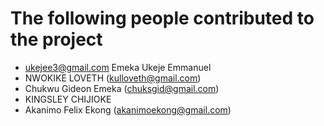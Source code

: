 # The following people contributed to the project
* ukejee3@gmail.com
  Emeka Ukeje Emmanuel
* NWOKIKE LOVETH (kulloveth@gmail.com)
* Chukwu Gideon Emeka (chuksgid@gmail.com)
* KINGSLEY CHIJIOKE
* Akanimo Felix Ekong (akanimoekong@gmail.com)

